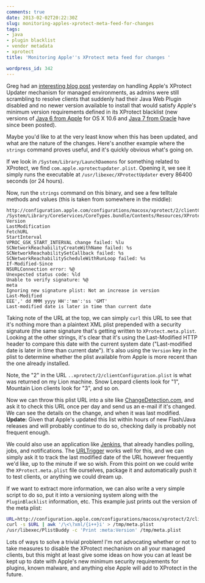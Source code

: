 ```yaml
---
comments: true
date: 2013-02-02T20:22:30Z
slug: monitoring-apples-xprotect-meta-feed-for-changes
tags:
- java
- plugin blacklist
- vendor metadata
- xprotect
title: 'Monitoring Apple''s XProtect meta feed for changes '

wordpress_id: 342
---
```


<!-- [![java-webstart_256.png](images/2013/02/java-webstart_256.png)](images/2013/02/java-webstart_256.png) -->

Greg had an [interesting blog post](http://managingosx.wordpress.com/2013/02/01/more-thoughts-on-xprotect-updater/) yesterday on handling Apple's XProtect Updater mechanism for managed environments, as admins were still scrambling to resolve clients that suddenly had their Java Web Plugin disabled and no newer version available to install that would satisfy Apple's minimum version requirements defined in its XProtect blacklist (new versions of [Java 6 from Apple](http://support.apple.com/kb/DL1573) for OS X 10.6 and [Java 7 from Oracle](http://www.oracle.com/technetwork/java/javase/downloads/jre7-downloads-1880261.html) have since been posted).

Maybe you'd like to at the very least know when this has been updated, and what are the nature of the changes. Here's another example where the `strings` command proves useful, and it's quickly obvious what's going on.

If we look in `/System/Library/LaunchDaemons` for something related to XProtect, we find `com.apple.xprotectupdater.plist`. Opening it, we see it simply runs the executable at `/usr/libexec/XProtectUpdater` every 86400 seconds (or 24 hours).

Now, run the `strings` command on this binary, and see a few telltale methods and values (this is taken from somewhere in the middle):

```
http://configuration.apple.com/configurations/macosx/xprotect/2/clientConfiguration.plist
/System/Library/CoreServices/CoreTypes.bundle/Contents/Resources/XProtect.meta.plist
Version
LastModification
FetchURL
StartInterval
VPROC_GSK_START_INTERVAL change failed: %lu
SCNetworkReachabilityCreateWithName failed: %s
SCNetworkReachabilitySetCallback failed: %s
SCNetworkReachabilityScheduleWithRunLoop failed: %s
If-Modified-Since
NSURLConnection error: %@
Unexpected status code: %ld
Unable to verify signature: %@
meta
Ignoring new signature plist: Not an increase in version
Last-Modified
EEE',' dd MMM yyyy HH':'mm':'ss 'GMT'
Last-modified date is later in time than current date
```

Taking note of the URL at the top, we can simply `curl` this URL to see that it's nothing more than a plaintext XML plist prepended with a security signature (the same signature that's getting written to `XProtect.meta.plist`. Looking at the other strings, it's clear that it's using the Last-Modified HTTP header to compare this date with the current system date ("Last-modified date is later in time than current date"). It's also using the `Version` key in the plist to determine whether the plist available from Apple is more recent than the one already installed.

Note, the "2" in the URL `..xprotect/2/clientConfiguration.plist` is what was returned on my Lion machine. Snow Leopard clients look for "1", Mountain Lion clients look for "3", and so on.

Now we can throw this plist URL into a site like [ChangeDetection.com](https://www.changedetection.com/), and ask it to check this URL once per day and send us an e-mail if it's changed. We can see the details on the change, and when it was last modified. **Update:** Given that Apple's updated this list within hours of new Flash/Java releases and will probably continue to do so, checking daily is probably not frequent enough.

We could also use an application like [Jenkins](http://jenkins-ci.org),  that already handles polling, jobs, and notifications. The [URLTrigger](https://wiki.jenkins-ci.org/display/JENKINS/URLTrigger+Plugin) works well for this, and we can simply ask it to track the last modified date of the URL however frequently we'd like, up to the minute if we so wish. From this point on we could write the `XProtect.meta.plist` file ourselves, package it and automatically push it to test clients, or anything we could dream up.

If we want to extract more information, we can also write a very simple script to do so, put it into a versioning system along with the `PluginBlacklist` information, etc. This example just prints out the version of the meta plist:

```bash
URL=http://configuration.apple.com/configurations/macosx/xprotect/2/clientConfiguration.plist
curl -s $URL | awk '/\<\?xml/{i++}i' > /tmp/meta.plist
/usr/libexec/PlistBuddy -c 'Print :meta:Version' /tmp/meta.plist
```

Lots of ways to solve a trivial problem! I'm not advocating whether or not to take measures to disable the XProtect mechanism on all your managed clients, but this might at least give some ideas on how you can at least be kept up to date with Apple's new minimum security requirements for plugins, known malware, and anything  else Apple will add to XProtect in the future.

